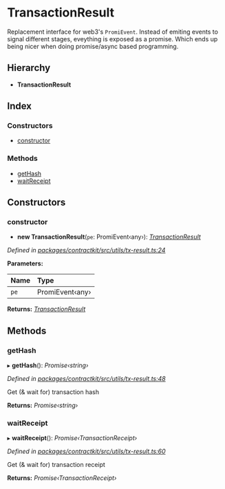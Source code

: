 # TransactionResult

Replacement interface for web3's `PromiEvent`. Instead of emiting events to signal different stages, eveything is exposed as a promise. Which ends up being nicer when doing promise/async based programming.

## Hierarchy

* **TransactionResult**

## Index

### Constructors

* [constructor](_utils_tx_result_.transactionresult.md#constructor)

### Methods

* [getHash](_utils_tx_result_.transactionresult.md#gethash)
* [waitReceipt](_utils_tx_result_.transactionresult.md#waitreceipt)

## Constructors

### constructor

+ **new TransactionResult**\(`pe`: PromiEvent‹any›\): [_TransactionResult_](_utils_tx_result_.transactionresult.md)

_Defined in_ [_packages/contractkit/src/utils/tx-result.ts:24_](https://github.com/celo-org/celo-monorepo/blob/master/packages/contractkit/src/utils/tx-result.ts#L24)

**Parameters:**

| Name | Type |
| :--- | :--- |
| `pe` | PromiEvent‹any› |

**Returns:** [_TransactionResult_](_utils_tx_result_.transactionresult.md)

## Methods

### getHash

▸ **getHash**\(\): _Promise‹string›_

_Defined in_ [_packages/contractkit/src/utils/tx-result.ts:48_](https://github.com/celo-org/celo-monorepo/blob/master/packages/contractkit/src/utils/tx-result.ts#L48)

Get \(& wait for\) transaction hash

**Returns:** _Promise‹string›_

### waitReceipt

▸ **waitReceipt**\(\): _Promise‹TransactionReceipt›_

_Defined in_ [_packages/contractkit/src/utils/tx-result.ts:60_](https://github.com/celo-org/celo-monorepo/blob/master/packages/contractkit/src/utils/tx-result.ts#L60)

Get \(& wait for\) transaction receipt

**Returns:** _Promise‹TransactionReceipt›_

